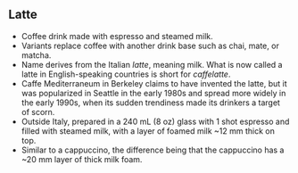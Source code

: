 Latte
-----

* Coffee drink made with espresso and steamed milk.
* Variants replace coffee with another drink base such as chai, mate, or matcha.
* Name derives from the Italian _latte_, meaning milk. What is now called a latte in English-speaking countries is short for _caffelatte_.
* Caffe Mediterraneum in Berkeley claims to have invented the latte, but it was popularized in Seattle in the early 1980s and spread more widely in the early 1990s, when its sudden trendiness made its drinkers a target of scorn.
* Outside Italy, prepared in a 240 mL (8 oz) glass with 1 shot espresso and filled with steamed milk, with a layer of foamed milk ~12 mm thick on top.
* Similar to a cappuccino, the difference being that the cappuccino has a ~20 mm layer of thick milk foam.
